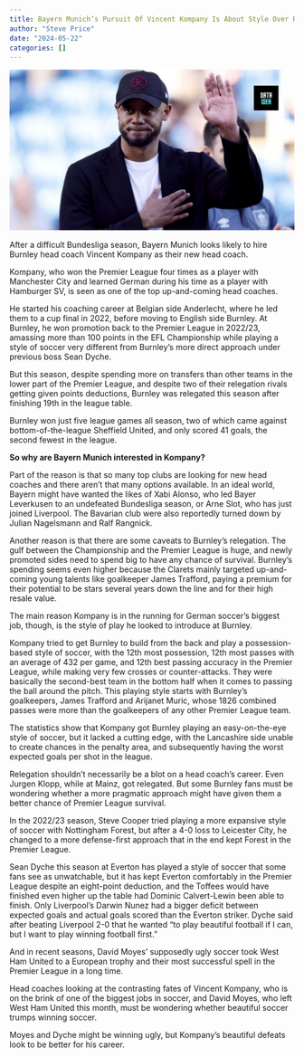```yaml
---
title: Bayern Munich’s Pursuit Of Vincent Kompany Is About Style Over Results
author: "Steve Price"
date: "2024-05-22"
categories: []
---
```


![IMDb](thumbnail.png)

After a difficult Bundesliga season, Bayern Munich looks likely to hire Burnley head coach Vincent Kompany as their new head coach.

Kompany, who won the Premier League four times as a player with Manchester City and learned German during his time as a player with Hamburger SV, is seen as one of the top up-and-coming head coaches.

He started his coaching career at Belgian side Anderlecht, where he led them to a cup final in 2022, before moving to English side Burnley. At Burnley, he won promotion back to the Premier League in 2022/23, amassing more than 100 points in the EFL Championship while playing a style of soccer very different from Burnley’s more direct approach under previous boss Sean Dyche.

But this season, despite spending more on transfers than other teams in the lower part of the Premier League, and despite two of their relegation rivals getting given points deductions, Burnley was relegated this season after finishing 19th in the league table.

Burnley won just five league games all season, two of which came against bottom-of-the-league Sheffield United, and only scored 41 goals, the second fewest in the league.

**So why are Bayern Munich interested in Kompany?**

Part of the reason is that so many top clubs are looking for new head coaches and there aren’t that many options available. In an ideal world, Bayern might have wanted the likes of Xabi Alonso, who led Bayer Leverkusen to an undefeated Bundesliga season, or Arne Slot, who has just joined Liverpool. The Bavarian club were also reportedly turned down by Julian Nagelsmann and Ralf Rangnick.

Another reason is that there are some caveats to Burnley’s relegation. The gulf between the Championship and the Premier League is huge, and newly promoted sides need to spend big to have any chance of survival. Burnley’s spending seems even higher because the Clarets mainly targeted up-and-coming young talents like goalkeeper James Trafford, paying a premium for their potential to be stars several years down the line and for their high resale value.

The main reason Kompany is in the running for German soccer’s biggest job, though, is the style of play he looked to introduce at Burnley.

Kompany tried to get Burnley to build from the back and play a possession-based style of soccer, with the 12th most possession, 12th most passes with an average of 432 per game, and 12th best passing accuracy in the Premier League, while making very few crosses or counter-attacks. They were basically the second-best team in the bottom half when it comes to passing the ball around the pitch. This playing style starts with Burnley’s goalkeepers, James Trafford and Arijanet Muric, whose 1826 combined passes were more than the goalkeepers of any other Premier League team.

The statistics show that Kompany got Burnley playing an easy-on-the-eye style of soccer, but it lacked a cutting edge, with the Lancashire side unable to create chances in the penalty area, and subsequently having the worst expected goals per shot in the league.

Relegation shouldn’t necessarily be a blot on a head coach’s career. Even Jurgen Klopp, while at Mainz, got relegated. But some Burnley fans must be wondering whether a more pragmatic approach might have given them a better chance of Premier League survival.

In the 2022/23 season, Steve Cooper tried playing a more expansive style of soccer with Nottingham Forest, but after a 4-0 loss to Leicester City, he changed to a more defense-first approach that in the end kept Forest in the Premier League.

Sean Dyche this season at Everton has played a style of soccer that some fans see as unwatchable, but it has kept Everton comfortably in the Premier League despite an eight-point deduction, and the Toffees would have finished even higher up the table had Dominic Calvert-Lewin been able to finish. Only Liverpool’s Darwin Nunez had a bigger deficit between expected goals and actual goals scored than the Everton striker. Dyche said after beating Liverpool 2-0 that he wanted “to play beautiful football if I can, but I want to play winning football first.”

And in recent seasons, David Moyes’ supposedly ugly soccer took West Ham United to a European trophy and their most successful spell in the Premier League in a long time.

Head coaches looking at the contrasting fates of Vincent Kompany, who is on the brink of one of the biggest jobs in soccer, and David Moyes, who left West Ham United this month, must be wondering whether beautiful soccer trumps winning soccer.

Moyes and Dyche might be winning ugly, but Kompany’s beautiful defeats look to be better for his career.

